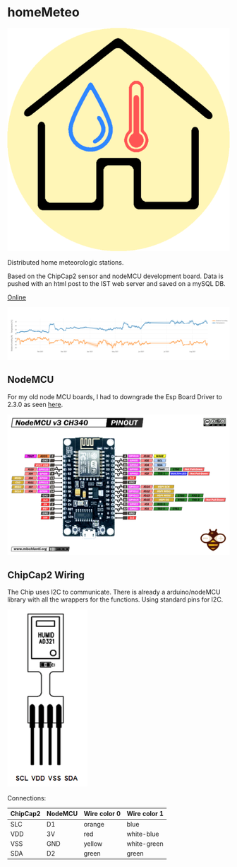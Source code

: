 
# homeMeteo
![logo](Documents/homeMeteo.png)

Distributed home meteorologic stations.

Based on the ChipCap2 sensor and nodeMCU development board. Data is pushed with an html post to the IST web server and saved on a mySQL DB.

[Online](
https://web.tecnico.ulisboa.pt/~andregtorres/homeMeteo/)

![stats21](Documents/home_meteo_2021.png)

## NodeMCU

For my old node MCU boards, I had to downgrade the Esp Board Driver to 2.3.0 as seen [here](
https://github.com/FirebaseExtended/firebase-arduino/issues/460).

![pinout](Documents/NodeMcu-V3-pinout.png)
## ChipCap2 Wiring

The Chip uses I2C to communicate. There is already a arduino/nodeMCU library with all the wrappers for the functions. Using standard pins for I2C.

![aaa](Documents/chipcap2.png)

Connections:

| ChipCap2      | NodeMCU | Wire color 0 | Wire color 1 |
| ----------- | ----------- | ----------- | ----------- |
| SLC      | D1       | orange| blue |
| VDD   | 3V        |  red| white-blue |
| VSS   | GND        | yellow| white-green |
| SDA   | D2        | green| green |
